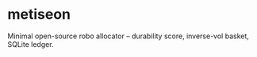 # metiseon
Minimal open-source robo allocator – durability score, inverse-vol basket, SQLite ledger.
